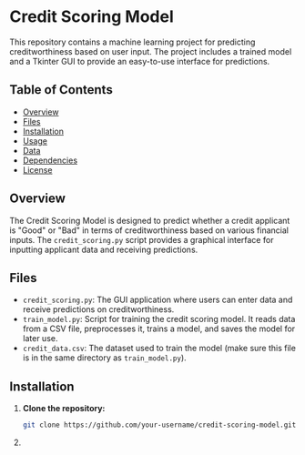 # Credit Scoring Model

This repository contains a machine learning project for predicting creditworthiness based on user input. The project includes a trained model and a Tkinter GUI to provide an easy-to-use interface for predictions.

## Table of Contents
- [Overview](#overview)
- [Files](#files)
- [Installation](#installation)
- [Usage](#usage)
- [Data](#data)
- [Dependencies](#dependencies)
- [License](#license)

## Overview
The Credit Scoring Model is designed to predict whether a credit applicant is "Good" or "Bad" in terms of creditworthiness based on various financial inputs. The `credit_scoring.py` script provides a graphical interface for inputting applicant data and receiving predictions.

## Files
- `credit_scoring.py`: The GUI application where users can enter data and receive predictions on creditworthiness.
- `train_model.py`: Script for training the credit scoring model. It reads data from a CSV file, preprocesses it, trains a model, and saves the model for later use.
- `credit_data.csv`: The dataset used to train the model (make sure this file is in the same directory as `train_model.py`).

## Installation
1. **Clone the repository:**
   ```bash
   git clone https://github.com/your-username/credit-scoring-model.git
   ```
2.

